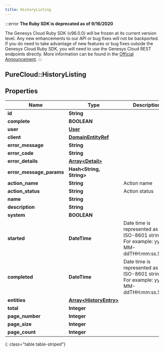```yaml
---
title: HistoryListing
---
```


:::error
**The Ruby SDK is deprecated as of 9/16/2020**

The Genesys Cloud Ruby SDK (v96.0.0) will be frozen at its current version level. Any new enhancements to our API or bug fixes will not be backported. If you do need to take advantage of new features or bug fixes outside the Genesys Cloud Ruby SDK, you will need to use the Genesys Cloud REST endpoints directly. More information can be found in the [Official Announcement](https://developer.mypurecloud.com/forum/t/announcement-genesys-cloud-ruby-sdk-end-of-life/8850).
:::


## PureCloud::HistoryListing

## Properties

|Name | Type | Description | Notes|
|------------ | ------------- | ------------- | -------------|
| **id** | **String** |  | [optional] |
| **complete** | **BOOLEAN** |  | [optional] |
| **user** | [**User**](User.html) |  | [optional] |
| **client** | [**DomainEntityRef**](DomainEntityRef.html) |  | [optional] |
| **error_message** | **String** |  | [optional] |
| **error_code** | **String** |  | [optional] |
| **error_details** | [**Array&lt;Detail&gt;**](Detail.html) |  | [optional] |
| **error_message_params** | **Hash&lt;String, String&gt;** |  | [optional] |
| **action_name** | **String** | Action name | [optional] |
| **action_status** | **String** | Action status | [optional] |
| **name** | **String** |  | [optional] |
| **description** | **String** |  | [optional] |
| **system** | **BOOLEAN** |  | [optional] |
| **started** | **DateTime** | Date time is represented as an ISO-8601 string. For example: yyyy-MM-ddTHH:mm:ss.SSSZ | [optional] |
| **completed** | **DateTime** | Date time is represented as an ISO-8601 string. For example: yyyy-MM-ddTHH:mm:ss.SSSZ | [optional] |
| **entities** | [**Array&lt;HistoryEntry&gt;**](HistoryEntry.html) |  | [optional] |
| **total** | **Integer** |  | [optional] |
| **page_number** | **Integer** |  | [optional] |
| **page_size** | **Integer** |  | [optional] |
| **page_count** | **Integer** |  | [optional] |
{: class="table table-striped"}


